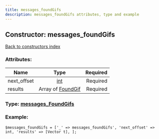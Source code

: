 ```yaml
---
title: messages_foundGifs
description: messages_foundGifs attributes, type and example
---
```

## Constructor: messages\_foundGifs  
[Back to constructors index](index.md)



### Attributes:

| Name     |    Type       | Required |
|----------|:-------------:|---------:|
|next\_offset|[int](../types/int.md) | Required|
|results|Array of [FoundGif](../types/FoundGif.md) | Required|



### Type: [messages\_FoundGifs](../types/messages_FoundGifs.md)


### Example:

```
$messages_foundGifs = ['_' => messages_foundGifs', 'next_offset' => int, 'results' => [Vector t], ];
```